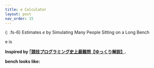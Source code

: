 ```yaml
---
title: e Calculator
layout: post
nav_order: 15
---
```


{: .fs-6}
Estimates <i>e</i> by Simulating Many People Sitting on a Long Bench

e is <span id="e"></span>

<strong>Inspired by <a href="https://www.youtube.com/watch?v=4vxSyqk0jVY">｢競技プログラミング史上最難問【ゆっくり解説】</a>.

bench looks like: <span id="bench"></span>

<script type="text/javascript" src="../src/ecalc.js"></script>

